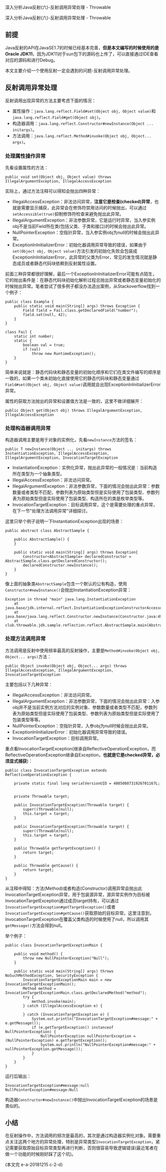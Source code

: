 深入分析Java反射(六)-反射调用异常处理 - Throwable

深入分析Java反射(六)-反射调用异常处理 - Throwable

## 前提
 
Java反射的API在JavaSE1.7的时候已经基本完善，**但是本文编写的时候使用的是Oracle JDK11**，因为JDK11对于sun包下的源码也上传了，可以直接通过IDE查看对应的源码和进行Debug。

本文主要介绍一个使用反射一定会遇到的问题-反射调用异常处理。

<a id="more"></a>

## 反射调用异常处理

反射调用出现异常的方法主要考虑下面的情况：

- 属性操作：`java.lang.reflect.Field#set(Object obj, Object value)`和`java.lang.reflect.Field#get(Object obj)`。
- 构造器调用：`java.lang.reflect.Constructor#newInstance(Object ... initargs)`。
- 方法调用：`java.lang.reflect.Method#invoke(Object obj, Object... args)`。

### 处理属性操作异常

先看设置属性的方法：

```
public void set(Object obj, Object value) throws IllegalArgumentException, IllegalAccessException

```

实际上，通过方法注释可以得知会抛出四种异常：

- IllegalAccessException：非法访问异常，**注意它是检查(checked)异常**，也就是需要显示捕获，此异常会在修饰符禁用访问的时候抛出，可以通过`setAccessible(true)`抑制修饰符检查来避免抛出此异常。
- IllegalArgumentException：非法参数异常，它是运行时异常，当入参实例obj不是当前Field所在类(包括父类、子类和接口)的时候会抛出此异常。
- NullPointerException：空指针异常，当入参实例obj为null的时候会抛出此异常。
- ExceptionInInitializerError：初始化器调用异常导致的错误，如果由于`set(Object obj, Object value)`方法引发的初始化失败会包装成ExceptionInInitializerError，此异常的父类为Error，常见的发生情况就是静态成员或者静态代码块依赖到反射属性设置。

前面三种异常都很好理解，最后一个ExceptionInInitializerError可能有点陌生，它的抛出条件是：在静态代码块初始化解析过程总抛出异常或者静态变量初始化的时候抛出异常。笔者尝试了很多例子都没办法造出案例，从Stackoverflow找到一个例子：

```
public class Example {
    public static void main(String[] args) throws Exception {
        Field field = Fail.class.getDeclaredField("number");
        field.set(null, 42); 
    }
}

class Fail {
    static int number;
    static {
        boolean val = true;
        if (val)
            throw new RuntimeException(); 
    }
}

```

简单来说就是：静态代码块和静态变量的初始化顺序和它们在类文件编写的顺序是一致的，如果一个类未初始化直接使用它的静态代码块和静态变量通过`Field#set(Object obj, Object value)`调用就会出现ExceptionInInitializerError异常。

属性的获取方法抛出的异常和设置值方法是一致的，这里不做详细展开：

```
public Object get(Object obj) throws IllegalArgumentException, IllegalAccessException

```

### 处理构造器调用异常

构造器调用主要是用于对象的实例化，先看`newInstance`方法的签名：

```
public T newInstance(Object ... initargs) throws InstantiationException, IllegalAccessException, IllegalArgumentException, InvocationTargetException

```

- InstantiationException：实例化异常，抛出此异常的一般情况是：当前构造所在类型为一个抽象类型。
- IllegalAccessException：非法访问异常。
- IllegalArgumentException：非法参数异常，下面的情况会抛出此异常：参数数量或者类型不匹配，参数列表为原始类型但是实际使用了包装类型、参数列表为原始类型但是实际使用了包装类型、构造所在的类是枚举类型等。
- InvocationTargetException：目标调用异常，这个是需要处理的重点异常，在下一节"处理方法调用异常"详细探讨。

这里只举个例子说明一下InstantiationException出现的场景：

```
public abstract class AbstractSample {

	public AbstractSample() {
	}

	public static void main(String[] args) throws Exception{
		Constructor<AbstractSample> declaredConstructor = AbstractSample.class.getDeclaredConstructor();
		declaredConstructor.newInstance();
	}
}

```

像上面的抽象类`AbstractSample`包含一个默认的公有构造，使用`Constructor#newInstance()`会抛出InstantiationException异常：

```
Exception in thread "main" java.lang.InstantiationException
	at java.base/jdk.internal.reflect.InstantiationExceptionConstructorAccessorImpl.newInstance(InstantiationExceptionConstructorAccessorImpl.java:48)
	at java.base/java.lang.reflect.Constructor.newInstance(Constructor.java:490)
	at club.throwable.jdk.sample.reflection.reflect.AbstractSample.main(AbstractSample.java:18)

```

### 处理方法调用异常

方法调用是反射中使用频率最高的反射操作，主要是`Method#invoke(Object obj, Object... args)`方法：

```
public Object invoke(Object obj, Object... args) throws IllegalAccessException, IllegalArgumentException, InvocationTargetException

```

主要包括以下几种异常：

- IllegalAccessException：非法访问异常。
- IllegalArgumentException：非法参数异常，下面的情况会抛出此异常：入参obj并不是当前实例方法对应的实例对象、参数数量或者类型不匹配，参数列表为原始类型但是实际使用了包装类型、参数列表为原始类型但是实际使用了包装类型等等。
- NullPointerException：空指针异常，入参obj为null时候会抛出此异常。
- ExceptionInInitializerError：初始化器调用异常导致的错误。
- InvocationTargetException：目标调用异常。

重点看InvocationTargetException(继承自ReflectiveOperationException，而ReflectiveOperationException继承自Exception，**也就是它是checked异常，必须显式捕获**)：

```
public class InvocationTargetException extends ReflectiveOperationException {

    private static final long serialVersionUID = 4085088731926701167L;
    
    
    private Throwable target;

    public InvocationTargetException(Throwable target) {
        super((Throwable)null);  
        this.target = target;
    }

    public InvocationTargetException(Throwable target) {
        super((Throwable)null);  
        this.target = target;
    } 

    public Throwable getTargetException() {
        return target;
    }

    public Throwable getCause() {
        return target;
    }    
}    

```

从注释中得知：方法(Method)或者构造(Constructor)调用异常会抛出此InvocationTargetException异常，用于包装源异常，源异常实例作为目标被InvocationTargetException通过成员target持有，可以通过`InvocationTargetException#getTargetException()`或者`InvocationTargetException#getCause()`获取原始的目标异常。这里注意到，InvocationTargetException在覆盖父类构造的时候使用了null，所以调用其`getMessage()`方法会得到null。

举个例子：

```
public class InvocationTargetExceptionMain {

	public void method() {
		throw new NullPointerException("Null");
	}

	public static void main(String[] args) throws NoSuchMethodException, SecurityException {
		InvocationTargetExceptionMain main = new InvocationTargetExceptionMain();
		Method method = InvocationTargetExceptionMain.class.getDeclaredMethod("method");
		try {
			method.invoke(main);
		} catch (IllegalAccessException e) {
			
		} catch (InvocationTargetException e) {
			System.out.println("InvocationTargetException#message:" + e.getMessage());
			if (e.getTargetException() instanceof NullPointerException) {
				NullPointerException nullPointerException = (NullPointerException) e.getTargetException();
				System.out.println("NullPointerException#message:" + nullPointerException.getMessage());
			}
		}
	}
}

```

运行后输出：

```
InvocationTargetException#message:null
NullPointerException#message:Null

```

构造器`Constructor#newInstance()`中抛出InvocationTargetException的场景是类似的。

## 小结

在反射操作中，方法调用的频次是最高的，其次是通过构造器实例化对象。需要重点关注这两个地方的异常处理，特别是异常类型`InvocationTargetException`，紧记需要获取原始目标异常类型再进行判断，否则很容易导致逻辑错误(最近笔者在做一个功能的时候刚好踩了这个坑)。

(本文完 e-a-20181215 c-2-d)